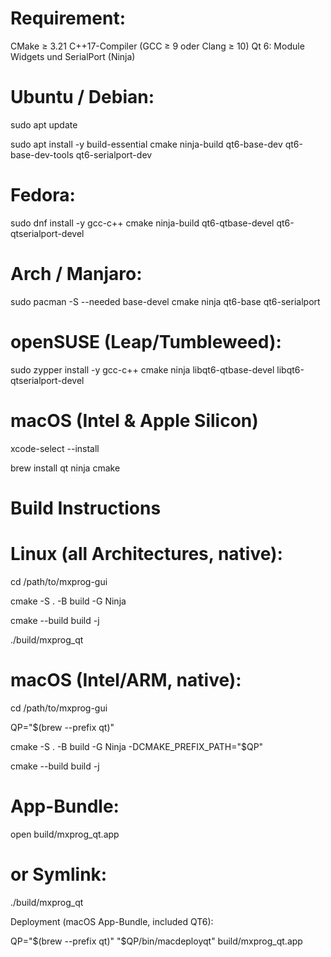 # Requirement:

CMake ≥ 3.21
C++17-Compiler (GCC ≥ 9 oder Clang ≥ 10)
Qt 6: Module Widgets und SerialPort
(Ninja)

# Ubuntu / Debian:

sudo apt update

sudo apt install -y 
build-essential cmake ninja-build qt6-base-dev qt6-base-dev-tools qt6-serialport-dev

# Fedora:

sudo dnf install -y gcc-c++ cmake ninja-build qt6-qtbase-devel qt6-qtserialport-devel

# Arch / Manjaro:

sudo pacman -S --needed base-devel cmake ninja qt6-base qt6-serialport

# openSUSE (Leap/Tumbleweed):

sudo zypper install -y gcc-c++ cmake ninja libqt6-qtbase-devel libqt6-qtserialport-devel

# macOS (Intel & Apple Silicon)

xcode-select --install

brew install qt ninja cmake

# Build Instructions
# Linux (all Architectures, native):

cd /path/to/mxprog-gui

cmake -S . -B build -G Ninja

cmake --build build -j

./build/mxprog_qt

# macOS (Intel/ARM, native):
cd /path/to/mxprog-gui

QP="$(brew --prefix qt)"

cmake -S . -B build -G Ninja -DCMAKE_PREFIX_PATH="$QP"

cmake --build build -j

# App-Bundle:
open build/mxprog_qt.app

# or Symlink:
./build/mxprog_qt


Deployment (macOS App-Bundle, included QT6):

QP="$(brew --prefix qt)"
"$QP/bin/macdeployqt" build/mxprog_qt.app
